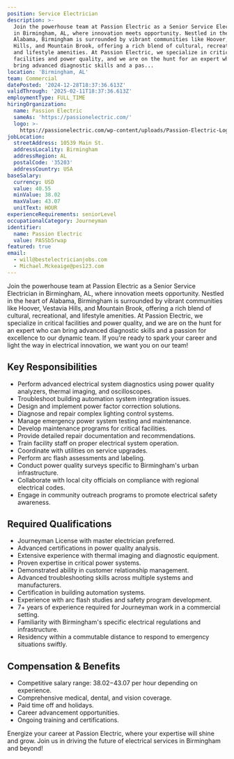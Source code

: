 ```yaml
---
position: Service Electrician
description: >-
  Join the powerhouse team at Passion Electric as a Senior Service Electrician
  in Birmingham, AL, where innovation meets opportunity. Nestled in the heart of
  Alabama, Birmingham is surrounded by vibrant communities like Hoover, Vestavia
  Hills, and Mountain Brook, offering a rich blend of cultural, recreational,
  and lifestyle amenities. At Passion Electric, we specialize in critical
  facilities and power quality, and we are on the hunt for an expert who can
  bring advanced diagnostic skills and a pas...
location: 'Birmingham, AL'
team: Commercial
datePosted: '2024-12-28T18:37:36.613Z'
validThrough: '2025-02-11T18:37:36.613Z'
employmentType: FULL_TIME
hiringOrganization:
  name: Passion Electric
  sameAs: 'https://passionelectric.com/'
  logo: >-
    https://passionelectric.com/wp-content/uploads/Passion-Electric-Logo-web-final-wide-full-color.png.webp
jobLocation:
  streetAddress: 10539 Main St.
  addressLocality: Birmingham
  addressRegion: AL
  postalCode: '35203'
  addressCountry: USA
baseSalary:
  currency: USD
  value: 40.55
  minValue: 38.02
  maxValue: 43.07
  unitText: HOUR
experienceRequirements: seniorLevel
occupationalCategory: Journeyman
identifier:
  name: Passion Electric
  value: PASSb5rwap
featured: true
email:
  - will@bestelectricianjobs.com
  - Michael.Mckeaige@pes123.com
---
```




Join the powerhouse team at Passion Electric as a Senior Service Electrician in Birmingham, AL, where innovation meets opportunity. Nestled in the heart of Alabama, Birmingham is surrounded by vibrant communities like Hoover, Vestavia Hills, and Mountain Brook, offering a rich blend of cultural, recreational, and lifestyle amenities. At Passion Electric, we specialize in critical facilities and power quality, and we are on the hunt for an expert who can bring advanced diagnostic skills and a passion for excellence to our dynamic team. If you're ready to spark your career and light the way in electrical innovation, we want you on our team!

## Key Responsibilities

- Perform advanced electrical system diagnostics using power quality analyzers, thermal imaging, and oscilloscopes.
- Troubleshoot building automation system integration issues.
- Design and implement power factor correction solutions.
- Diagnose and repair complex lighting control systems.
- Manage emergency power system testing and maintenance.
- Develop maintenance programs for critical facilities.
- Provide detailed repair documentation and recommendations.
- Train facility staff on proper electrical system operation.
- Coordinate with utilities on service upgrades.
- Perform arc flash assessments and labeling.
- Conduct power quality surveys specific to Birmingham's urban infrastructure.
- Collaborate with local city officials on compliance with regional electrical codes.
- Engage in community outreach programs to promote electrical safety awareness.

## Required Qualifications

- Journeyman License with master electrician preferred.
- Advanced certifications in power quality analysis.
- Extensive experience with thermal imaging and diagnostic equipment.
- Proven expertise in critical power systems.
- Demonstrated ability in customer relationship management.
- Advanced troubleshooting skills across multiple systems and manufacturers.
- Certification in building automation systems.
- Experience with arc flash studies and safety program development.
- 7+ years of experience required for Journeyman work in a commercial setting.
- Familiarity with Birmingham's specific electrical regulations and infrastructure.
- Residency within a commutable distance to respond to emergency situations swiftly.

## Compensation & Benefits

- Competitive salary range: $38.02-$43.07 per hour depending on experience.
- Comprehensive medical, dental, and vision coverage.
- Paid time off and holidays.
- Career advancement opportunities.
- Ongoing training and certifications.

Energize your career at Passion Electric, where your expertise will shine and grow. Join us in driving the future of electrical services in Birmingham and beyond!
